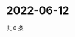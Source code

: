 # 2022-06-12

共 0 条

<!-- BEGIN WEIBO -->
<!-- 最后更新时间 Sun Jun 12 2022 01:01:52 GMT+0800 (China Standard Time) -->

<!-- END WEIBO -->
